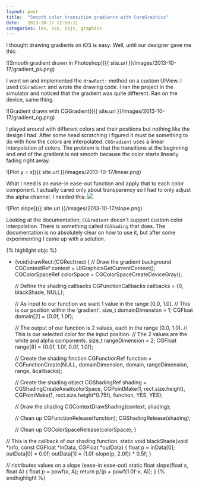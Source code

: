 ```yaml
---
layout: post
title:  "Smooth color transition gradients with CoreGraphics"
date:   2013-10-17 12:58:11
categories: ios, osx, objc, graphics
---
```


I thought drawing gradients on iOS is easy. Well, until our designer gave me this:

![Smooth gradient drawn in Photoshop]({{ site.url }}/images/2013-10-17/gradient_ps.png)

I went on and implemented the `drawRect:` method on a custom UIView. I used `CGGradient` and wrote the drawing code. I ran the project in the simulator and noticed that the gradient was quite different. Ran on the device, same thing.

![Gradient drawn with CGGradient]({{ site.url }}/images/2013-10-17/gradient_cg.png)

I played around with different colors and their positions but nothing like the design I had. After some head scratching I figured it must be something to do with how the colors are interpolated. `CGGradient` uses a linear interpolation of colors. The problem is that the transitions at the beginning and end of the gradient is not smooth because the color starts linearly fading right away.

![Plot y = x]({{ site.url }}/images/2013-10-17/linear.png)

What I need is an ease-in ease-out function and apply that to each color component. I actually cared only about transparency so I had to only adjust the alpha channel.
I needed this: <img src="{{ site.url }}/images/2013-10-17/slope_func.png"/>

![Plot slope]({{ site.url }}/images/2013-10-17/slope.png)

Looking at the documentation, `CGGradient` doesn't support custom color interpolation. There is something called `CGShading` that does. The documentation is no absolutely clear on how to use it, but after some experimenting I came up with a solution.

{% highlight objc %}
- (void)drawRect:(CGRect)rect
{
	// Draw the gradient background
	CGContextRef context = UIGraphicsGetCurrentContext();
	CGColorSpaceRef colorSpace = CGColorSpaceCreateDeviceGray();

	// Define the shading callbacks
	CGFunctionCallbacks callbacks = {0, blackShade, NULL};

	// As input to our function we want 1 value in the range [0.0, 1.0].
	// This is our position within the 'gradient'.
	size_t domainDimension = 1;
	CGFloat domain[2] = {0.0f, 1.0f};

	// The output of our function is 2 values, each in the range [0.0, 1.0].
	// This is our selected color for the input position.
	// The 2 values are the white and alpha components.
	size_t rangeDimension = 2;
	CGFloat range[8] = {0.0f, 1.0f, 0.0f, 1.0f};

	// Create the shading finction
	CGFunctionRef function = CGFunctionCreate(NULL, domainDimension, domain, rangeDimension, range, &callbacks);

	// Create the shading object
	CGShadingRef shading = CGShadingCreateAxial(colorSpace, CGPointMake(1, rect.size.height), CGPointMake(1, rect.size.height*0.75f), function, YES, YES);

	// Draw the shading
	CGContextDrawShading(context, shading);

	// Clean up
	CGFunctionRelease(function);
	CGShadingRelease(shading);

	// Clean up
	CGColorSpaceRelease(colorSpace);
}

// This is the callback of our shading function.
static void blackShade(void *info, const CGFloat *inData, CGFloat *outData)
{
	float p = inData[0];
	outData[0] = 0.0f;
	outData[1] = (1.0f-slope(p, 2.0f)) * 0.5f;
}

// ristributes values on a slope (ease-in ease-out)
static float slope(float x, float A) {
	float p = powf(x, A);
	return p/(p + powf(1.0f-x, A));
}
{% endhighlight %}
